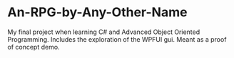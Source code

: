 # An-RPG-by-Any-Other-Name
My final project when learning C# and Advanced Object Oriented Programming. Includes the exploration of the WPFUI gui. Meant as a proof of concept demo.
